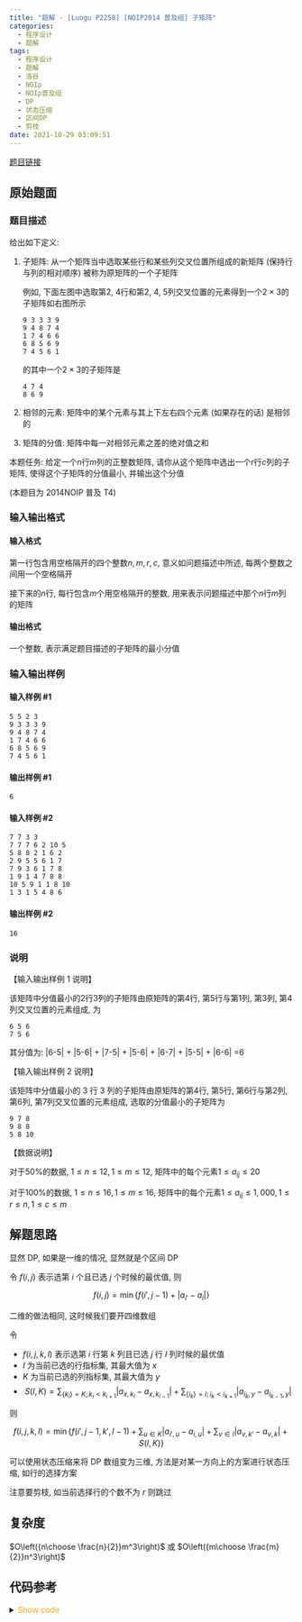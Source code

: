 ```yaml
---
title: "题解 - [Luogu P2258] [NOIP2014 普及组] 子矩阵"
categories:
  - 程序设计
  - 题解
tags:
  - 程序设计
  - 题解
  - 洛谷
  - NOIp
  - NOIp普及组
  - DP
  - 状态压缩
  - 区间DP
  - 剪枝
date: 2021-10-29 03:09:51
---
```


[题目链接](https://www.luogu.com.cn/problem/P2258)

<!-- more -->

## 原始题面

### 题目描述

给出如下定义:

1. 子矩阵: 从一个矩阵当中选取某些行和某些列交叉位置所组成的新矩阵 (保持行与列的相对顺序) 被称为原矩阵的一个子矩阵

   例如, 下面左图中选取第$2$, $4$行和第$2$, $4$, $5$列交叉位置的元素得到一个$2 \times 3$的子矩阵如右图所示

   ```text
   9 3 3 3 9
   9 4 8 7 4
   1 7 4 6 6
   6 8 5 6 9
   7 4 5 6 1
   ```

   的其中一个$2 \times 3$的子矩阵是

   ```text
   4 7 4
   8 6 9
   ```

1. 相邻的元素: 矩阵中的某个元素与其上下左右四个元素 (如果存在的话) 是相邻的

1. 矩阵的分值: 矩阵中每一对相邻元素之差的绝对值之和

本题任务: 给定一个$n$行$m$列的正整数矩阵, 请你从这个矩阵中选出一个$r$行$c$列的子矩阵, 使得这个子矩阵的分值最小, 并输出这个分值

(本题目为 2014NOIP 普及 T4)

### 输入输出格式

#### 输入格式

第一行包含用空格隔开的四个整数$n,m,r,c$, 意义如问题描述中所述, 每两个整数之间用一个空格隔开

接下来的$n$行, 每行包含$m$个用空格隔开的整数, 用来表示问题描述中那个$n$行$m$列的矩阵

#### 输出格式

一个整数, 表示满足题目描述的子矩阵的最小分值

### 输入输出样例

#### 输入样例 #1

```input1
5 5 2 3
9 3 3 3 9
9 4 8 7 4
1 7 4 6 6
6 8 5 6 9
7 4 5 6 1
```

#### 输出样例 #1

```output1
6
```

#### 输入样例 #2

```input2
7 7 3 3
7 7 7 6 2 10 5
5 8 8 2 1 6 2
2 9 5 5 6 1 7
7 9 3 6 1 7 8
1 9 1 4 7 8 8
10 5 9 1 1 8 10
1 3 1 5 4 8 6
```

#### 输出样例 #2

```output2
16
```

### 说明

【输入输出样例 1 说明】

该矩阵中分值最小的$2$行$3$列的子矩阵由原矩阵的第$4$行, 第$5$行与第$1$列, 第$3$列, 第$4$列交叉位置的元素组成, 为

```text
6 5 6
7 5 6
```

其分值为: |6-5| + |5-6| + |7-5| + |5-6| + |6-7| + |5-5| + |6-6| =6

【输入输出样例 2 说明】

该矩阵中分值最小的 3 行 3 列的子矩阵由原矩阵的第$4$行, 第$5$行, 第$6$行与第$2$列, 第$6$列, 第$7$列交叉位置的元素组成, 选取的分值最小的子矩阵为

```text
9 7 8
9 8 8
5 8 10
```

【数据说明】

对于$50\%$的数据, $1 \leq n \leq 12,1 \leq m \leq 12$, 矩阵中的每个元素$1 \leq a_{ij} \leq 20$

对于$100\%$的数据, $1 \leq n \leq 16,1 \leq m \leq 16$, 矩阵中的每个元素$1 \leq a_{ij} \leq 1,000,1 \leq r \leq n,1 \leq c \leq m$

## 解题思路

显然 DP, 如果是一维的情况, 显然就是个区间 DP

令 $f(i,j)$ 表示选第 $i$ 个且已选 $j$ 个时候的最优值, 则

$$f(i,j)=\min\{f(i',j-1)+|a_{i'}-a_i|\}$$

二维的做法相同, 这时候我们要开四维数组

令

- $f(i,j,k,l)$ 表示选第 $i$ 行第 $k$ 列且已选 $j$ 行 $l$ 列时候的最优值
- $I$ 为当前已选的行指标集, 其最大值为 $x$
- $K$ 为当前已选的列指标集, 其最大值为 $y$
- $$S(I,K)=\sum_{\{k_i\}=K;k_i<k_{i+1}}|a_{x,k_i}-a_{x,k_{i-1}}|+\sum_{\{i_k\}=I;i_k<i_{k+1}}|a_{i_k,y}-a_{i_{k-1},y}|$$

则

$$f(i,j,k,l)=\min\left\{f(i',j-1,k',l-1)+\sum_{u\in K}|a_{i',u}-a_{i,u}|+\sum_{v\in I}|a_{v,k'}-a_{v,k}|+S(I,K)\right\}$$

可以使用状态压缩来将 DP 数组变为三维, 方法是对某一方向上的方案进行状态压缩, 如行的选择方案

注意要剪枝, 如当前选择行的个数不为 $r$ 则跳过

## 复杂度

$O\left({n\choose \frac{n}{2}}m^3\right)$ 或 $O\left({m\choose \frac{m}{2}}n^3\right)$

## 代码参考

<details>
<summary><font color='orange'>Show code</font></summary>

```cpp
/*
 * @Author: Tifa
 * @LastEditTime: 2021-10-29 03:09:51
 * @Description:
 */
#include <bits/stdc++.h>
using namespace std;
using i64 = int64_t;

#define _for(i, l, r, vals...) for (decltype(l + r) i = (l), ##vals; i <= (r); ++i)

const int N = 16 + 1;

int a[N][N], f[N][N][(1 << (N - 1)) + 1];

int main() {
    ios::sync_with_stdio(false);
    cin.tie(nullptr);
    cout.tie(nullptr);

    int n, m, r, c;
    cin >> n >> m >> r >> c;
    _for(i, 1, n) _for(j, 1, m) cin >> a[i][j];
    _for(i, 1, m) _for(j, 1, n) memset(f[i][j], 0x3f, sizeof(f[i][j][0]) * (1 << n));

    int ans = INT32_MAX;
    _for(i, 1, m) _for(state_row, (1 << r) - 1, (1 << n) - 1) {
        vector<int*> vec;
        for (int _ = 0; (1 << _) <= state_row; ++_)
            if ((1 << _) & state_row) vec.push_back(a[_ + 1]);
        if (vec.size() != r) continue;

        int score_i = 0;
        for (auto it = vec.begin() + 1; it != vec.end(); ++it) score_i += abs((*it)[i] - (*(it - 1))[i]);

        _for(j, 1, min(i, c)) _for(k, j - 1, i - 1, score) {
            score = 0;
            if (k)
                for (const auto& p : vec) score += abs(p[k] - p[i]);

            f[i][j][state_row] = min(f[i][j][state_row], f[k][j - 1][state_row] + score + score_i);
        }

        ans = min(ans, f[i][c][state_row]);
    }
    cout << ans;
    return 0;
}
```

</details>
